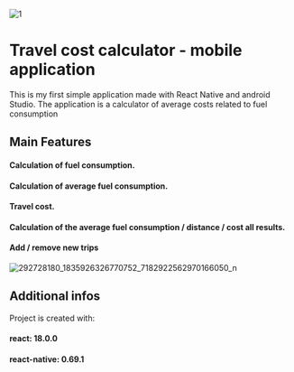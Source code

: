 ![1](https://user-images.githubusercontent.com/68614652/195958616-c7f26074-63a1-4585-accd-dd55093a77ca.PNG)


# Travel cost calculator - mobile application

This is my first simple application made with React Native and android Studio.
The application is a calculator of average costs related to fuel consumption

## Main Features
#### Calculation of fuel consumption. 
#### Calculation of average fuel consumption.
#### Travel cost.
#### Calculation of the average fuel consumption / distance / cost all results.
#### Add / remove new trips

![292728180_1835926326770752_7182922562970166050_n](https://user-images.githubusercontent.com/68614652/195958619-05eb0894-2c5e-41e0-89ac-236a6c0d1765.png)

## Additional infos

Project is created with:
#### react: 18.0.0
#### react-native: 0.69.1
